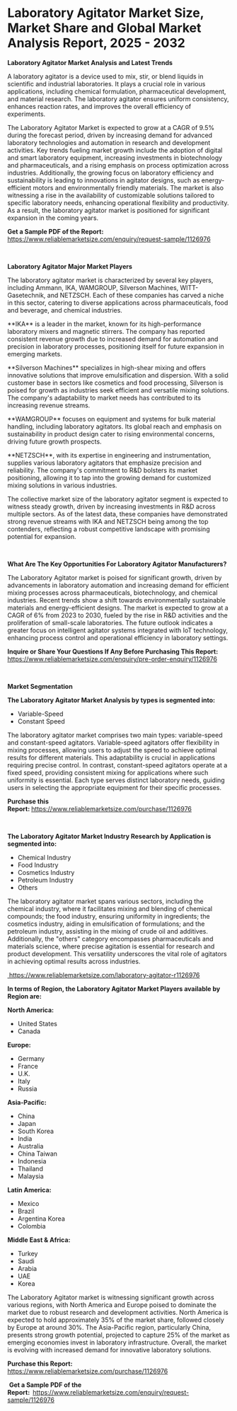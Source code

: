 <p><h1>Laboratory Agitator Market Size, Market Share and Global Market Analysis Report, 2025 - 2032</h1></p><p><strong>Laboratory Agitator Market Analysis and Latest Trends</strong></p>
<p><p>A laboratory agitator is a device used to mix, stir, or blend liquids in scientific and industrial laboratories. It plays a crucial role in various applications, including chemical formulation, pharmaceutical development, and material research. The laboratory agitator ensures uniform consistency, enhances reaction rates, and improves the overall efficiency of experiments. </p><p>The Laboratory Agitator Market is expected to grow at a CAGR of 9.5% during the forecast period, driven by increasing demand for advanced laboratory technologies and automation in research and development activities. Key trends fueling market growth include the adoption of digital and smart laboratory equipment, increasing investments in biotechnology and pharmaceuticals, and a rising emphasis on process optimization across industries. Additionally, the growing focus on laboratory efficiency and sustainability is leading to innovations in agitator designs, such as energy-efficient motors and environmentally friendly materials. The market is also witnessing a rise in the availability of customizable solutions tailored to specific laboratory needs, enhancing operational flexibility and productivity. As a result, the laboratory agitator market is positioned for significant expansion in the coming years.</p></p>
<p><strong>Get a Sample PDF of the Report:&nbsp;</strong> <a href="https://www.reliablemarketsize.com/enquiry/request-sample/1126976?utm_campaign=3272&utm_medium=2&utm_source=Github&utm_content=ia&utm_term=16042025&utm_id=laboratory-agitator">https://www.reliablemarketsize.com/enquiry/request-sample/1126976</a></p>
<p>&nbsp;</p>
<p><strong>Laboratory Agitator Major Market Players</strong></p>
<p><p>The laboratory agitator market is characterized by several key players, including Ammann, IKA, WAMGROUP, Silverson Machines, WITT-Gasetechnik, and NETZSCH. Each of these companies has carved a niche in this sector, catering to diverse applications across pharmaceuticals, food and beverage, and chemical industries.</p><p>**IKA** is a leader in the market, known for its high-performance laboratory mixers and magnetic stirrers. The company has reported consistent revenue growth due to increased demand for automation and precision in laboratory processes, positioning itself for future expansion in emerging markets.</p><p>**Silverson Machines** specializes in high-shear mixing and offers innovative solutions that improve emulsification and dispersion. With a solid customer base in sectors like cosmetics and food processing, Silverson is poised for growth as industries seek efficient and versatile mixing solutions. The company's adaptability to market needs has contributed to its increasing revenue streams.</p><p>**WAMGROUP** focuses on equipment and systems for bulk material handling, including laboratory agitators. Its global reach and emphasis on sustainability in product design cater to rising environmental concerns, driving future growth prospects.</p><p>**NETZSCH**, with its expertise in engineering and instrumentation, supplies various laboratory agitators that emphasize precision and reliability. The company's commitment to R&D bolsters its market positioning, allowing it to tap into the growing demand for customized mixing solutions in various industries.</p><p>The collective market size of the laboratory agitator segment is expected to witness steady growth, driven by increasing investments in R&D across multiple sectors. As of the latest data, these companies have demonstrated strong revenue streams with IKA and NETZSCH being among the top contenders, reflecting a robust competitive landscape with promising potential for expansion.</p></p>
<p>&nbsp;</p>
<p><strong>What Are The Key Opportunities For Laboratory Agitator Manufacturers?</strong></p>
<p><p>The Laboratory Agitator market is poised for significant growth, driven by advancements in laboratory automation and increasing demand for efficient mixing processes across pharmaceuticals, biotechnology, and chemical industries. Recent trends show a shift towards environmentally sustainable materials and energy-efficient designs. The market is expected to grow at a CAGR of 6% from 2023 to 2030, fueled by the rise in R&D activities and the proliferation of small-scale laboratories. The future outlook indicates a greater focus on intelligent agitator systems integrated with IoT technology, enhancing process control and operational efficiency in laboratory settings.</p></p>
<p><strong>Inquire or Share Your Questions If Any Before Purchasing This Report:</strong> <a href="https://www.reliablemarketsize.com/enquiry/pre-order-enquiry/1126976?utm_campaign=3272&utm_medium=2&utm_source=Github&utm_content=ia&utm_term=16042025&utm_id=laboratory-agitator">https://www.reliablemarketsize.com/enquiry/pre-order-enquiry/1126976</a></p>
<p>&nbsp;</p>
<p><strong>Market Segmentation</strong></p>
<p><strong>The Laboratory Agitator Market Analysis by types is segmented into:</strong></p>
<p><ul><li>Variable-Speed</li><li>Constant Speed</li></ul></p>
<p><p>The laboratory agitator market comprises two main types: variable-speed and constant-speed agitators. Variable-speed agitators offer flexibility in mixing processes, allowing users to adjust the speed to achieve optimal results for different materials. This adaptability is crucial in applications requiring precise control. In contrast, constant-speed agitators operate at a fixed speed, providing consistent mixing for applications where such uniformity is essential. Each type serves distinct laboratory needs, guiding users in selecting the appropriate equipment for their specific processes.</p></p>
<p><strong>Purchase this Report:&nbsp;</strong><a href="https://www.reliablemarketsize.com/purchase/1126976?utm_campaign=3272&utm_medium=2&utm_source=Github&utm_content=ia&utm_term=16042025&utm_id=laboratory-agitator">https://www.reliablemarketsize.com/purchase/1126976</a></p>
<p>&nbsp;</p>
<p><strong>The Laboratory Agitator Market Industry Research by Application is segmented into:</strong></p>
<p><ul><li>Chemical Industry</li><li>Food Industry</li><li>Cosmetics Industry</li><li>Petroleum Industry</li><li>Others</li></ul></p>
<p><p>The laboratory agitator market spans various sectors, including the chemical industry, where it facilitates mixing and blending of chemical compounds; the food industry, ensuring uniformity in ingredients; the cosmetics industry, aiding in emulsification of formulations; and the petroleum industry, assisting in the mixing of crude oil and additives. Additionally, the "others" category encompasses pharmaceuticals and materials science, where precise agitation is essential for research and product development. This versatility underscores the vital role of agitators in achieving optimal results across industries.</p></p>
<p><a href="https://www.reliablemarketsize.com/laboratory-agitator-r1126976?utm_campaign=3272&utm_medium=2&utm_source=Github&utm_content=ia&utm_term=16042025&utm_id=laboratory-agitator">&nbsp;https://www.reliablemarketsize.com/laboratory-agitator-r1126976</a></p>
<p><strong>In terms of Region, the Laboratory Agitator Market Players available by Region are:</strong></p>
<p>
    <p> <strong> North America: </strong>
        <ul>
            <li>United States</li>
            <li>Canada</li>
        </ul>
        </p> 
    <p> <strong> Europe: </strong>
        <ul>
            <li>Germany</li>
            <li>France</li>
            <li>U.K.</li>
            <li>Italy</li>
            <li>Russia</li>
        </ul>
        </p> 
    <p> <strong> Asia-Pacific: </strong>
        <ul>
            <li>China</li>
            <li>Japan</li>
            <li>South Korea</li>
            <li>India</li>
            <li>Australia</li>
            <li>China Taiwan</li>
            <li>Indonesia</li>
            <li>Thailand</li>
            <li>Malaysia</li>
        </ul>
        </p> 
    <p> <strong> Latin America: </strong>
        <ul>
            <li>Mexico</li>
            <li>Brazil</li>
            <li>Argentina Korea</li>
            <li>Colombia</li>
        </ul>
        </p> 
    <p> <strong> Middle East & Africa: </strong>
        <ul>
            <li>Turkey</li>
            <li>Saudi</li>
            <li>Arabia</li>
            <li>UAE</li>
            <li>Korea</li>
        </ul>
    </p>
    </p>
<p><p>The Laboratory Agitator market is witnessing significant growth across various regions, with North America and Europe poised to dominate the market due to robust research and development activities. North America is expected to hold approximately 35% of the market share, followed closely by Europe at around 30%. The Asia-Pacific region, particularly China, presents strong growth potential, projected to capture 25% of the market as emerging economies invest in laboratory infrastructure. Overall, the market is evolving with increased demand for innovative laboratory solutions.</p></p>
<p><strong>Purchase this Report: </strong><a href="https://www.reliablemarketsize.com/purchase/1126976?utm_campaign=3272&utm_medium=2&utm_source=Github&utm_content=ia&utm_term=16042025&utm_id=laboratory-agitator">https://www.reliablemarketsize.com/purchase/1126976</a></p>
<p>&nbsp;<strong>Get a Sample PDF of the Report:&nbsp;&nbsp;</strong><a href="https://www.reliablemarketsize.com/enquiry/request-sample/1126976?utm_campaign=3272&utm_medium=2&utm_source=Github&utm_content=ia&utm_term=16042025&utm_id=laboratory-agitator">https://www.reliablemarketsize.com/enquiry/request-sample/1126976</a></p>
<p><strong></strong></p>
<p><p></p><p></p><p></p></p>